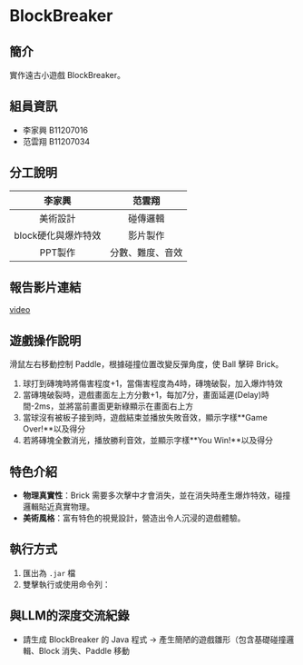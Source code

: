 # BlockBreaker

## 簡介
實作遠古小遊戲 BlockBreaker。

## 組員資訊
- 李家興 B11207016  
- 范雲翔 B11207034

## 分工說明
| 李家興           | 范雲翔       |
|:----------------:|:------------:|
| 美術設計         | 碰傳邏輯     |
| block硬化與爆炸特效 | 影片製作     |
| PPT製作          | 分數、難度、音效            |


## 報告影片連結
[video](請把影片的URL貼在這裡謝謝) 

## 遊戲操作說明
滑鼠左右移動控制 Paddle，根據碰撞位置改變反彈角度，使 Ball 擊碎 Brick。

1. 球打到磚塊時將傷害程度+1，當傷害程度為4時，磚塊破裂，加入爆炸特效
2. 當磚塊破裂時，遊戲畫面左上方分數+1，每加7分，畫面延遲(Delay)時間-2ms，並將當前畫面更新綠顯示在畫面右上方
3. 當球沒有被板子接到時，遊戲結束並播放失敗音效，顯示字樣**Game Over!**以及得分
4. 若將磚塊全數消光，播放勝利音效，並顯示字樣**You Win!**以及得分

## 特色介紹
- **物理真實性**：Brick 需要多次擊中才會消失，並在消失時產生爆炸特效，碰撞邏輯貼近真實物理。
- **美術風格**：富有特色的視覺設計，營造出令人沉浸的遊戲體驗。

## 執行方式

1. 匯出為 `.jar` 檔
2. 雙擊執行或使用命令列：

## 與LLM的深度交流紀錄
- 請生成 BlockBreaker 的 Java 程式 → 產生簡陋的遊戲雛形（包含基礎碰撞邏輯、Block 消失、Paddle 移動
